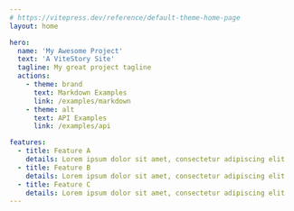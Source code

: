 ```yaml
---
# https://vitepress.dev/reference/default-theme-home-page
layout: home

hero:
  name: 'My Awesome Project'
  text: 'A ViteStory Site'
  tagline: My great project tagline
  actions:
    - theme: brand
      text: Markdown Examples
      link: /examples/markdown
    - theme: alt
      text: API Examples
      link: /examples/api

features:
  - title: Feature A
    details: Lorem ipsum dolor sit amet, consectetur adipiscing elit
  - title: Feature B
    details: Lorem ipsum dolor sit amet, consectetur adipiscing elit
  - title: Feature C
    details: Lorem ipsum dolor sit amet, consectetur adipiscing elit
---
```

